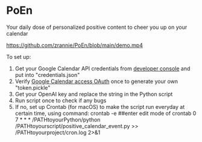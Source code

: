 # PoEn
Your daily dose of personalized positive content to cheer you up on your calendar

https://github.com/zrannie/PoEn/blob/main/demo.mp4

To set up:
1. Get your Google Calendar API credentials from [developer console](https://developers.google.com/workspace/guides/create-credentials?authuser=1) and put into "credentials.json"
2. Verify [Google Calendar access OAuth](https://developers.google.com/workspace/guides/configure-oauth-consent?authuser=1) once to generate your own "token.pickle"
3. Get your OpenAI key and replace the string in the Python script
4. Run script once to check if any bugs
5. If no, set up Crontab (for macOS) to make the script run everyday at certain time, using command:
     crontab -e  ##enter edit mode of crontab
     0 7 * * * /PATHtoyourPython/python /PATHtoyourscript/positive_calendar_event.py >> /PATHtoyourproject/cron.log 2>&1
